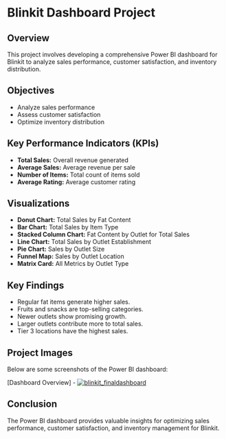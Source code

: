 # Blinkit Dashboard Project

## Overview
This project involves developing a comprehensive Power BI dashboard for Blinkit to analyze sales performance, customer satisfaction, and inventory distribution.

## Objectives
- Analyze sales performance
- Assess customer satisfaction
- Optimize inventory distribution

## Key Performance Indicators (KPIs)
- **Total Sales:** Overall revenue generated
- **Average Sales:** Average revenue per sale
- **Number of Items:** Total count of items sold
- **Average Rating:** Average customer rating

## Visualizations
- **Donut Chart:** Total Sales by Fat Content
- **Bar Chart:** Total Sales by Item Type
- **Stacked Column Chart:** Fat Content by Outlet for Total Sales
- **Line Chart:** Total Sales by Outlet Establishment
- **Pie Chart:** Sales by Outlet Size
- **Funnel Map:** Sales by Outlet Location
- **Matrix Card:** All Metrics by Outlet Type

## Key Findings
- Regular fat items generate higher sales.
- Fruits and snacks are top-selling categories.
- Newer outlets show promising growth.
- Larger outlets contribute more to total sales.
- Tier 3 locations have the highest sales.

## Project Images
Below are some screenshots of the Power BI dashboard:

[Dashboard Overview] - [![blinkit_finaldashboard](https://github.com/user-attachments/assets/dca536e0-9540-46bc-8f89-3e121db9d4cf)](https://drive.google.com/drive/u/0/folders/1GUyBQsfDvQY6Kpl_yDC9fws_FQirvCe2)


## Conclusion
The Power BI dashboard provides valuable insights for optimizing sales performance, customer satisfaction, and inventory management for Blinkit.
